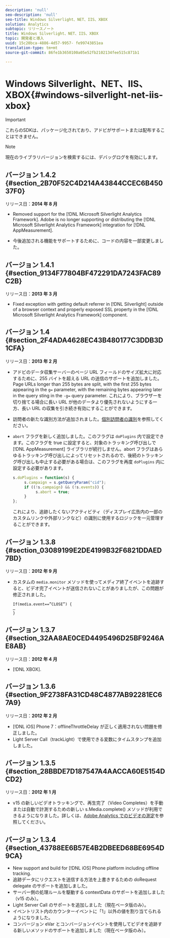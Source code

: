 ```yaml
---
description: 'null'
seo-description: 'null'
seo-title: Windows Silverlight、NET、IIS、XBOX
solution: Analytics
subtopic: リリースノート
title: Windows Silverlight、NET、IIS、XBOX
topic: 開発者と導入
uuid: 15c20bca-4886-4d57-9957- fe99743851ea
translation-type: tm+mt
source-git-commit: 86fe1b3650100a05e52fb2102134fee515c871b1

---
```



# Windows Silverlight、NET、IIS、XBOX{#windows-silverlight-net-iis-xbox}

>[!IMPORTANT]
>
>これらのSDKは、パッケージ化されており、アドビがサポートまたは配布することはできません。

>[!NOTE]
>
>現在のライブラリバージョンを検索するには、デバッグログを有効にします。

## バージョン 1.4.2 {#section_2B70F52C4D214A43844CCEC6B45037F0}

リリース日：**2014 年 8 月**

* Removed support for the [!DNL Microsoft Silverlight Analytics Framework]. Adobe is no longer supporting or distributing the [!DNL Microsoft Silverlight Analytics Framework] integration for [!DNL AppMeasurement].

* 今後追加される機能をサポートするために、コードの内容を一部変更しました。

## バージョン 1.4.1 {#section_9134F77804BF472291DA7243FAC89C2B}

リリース日：**2013 年 3 月**

* Fixed exception with getting default referrer in [!DNL Silverlight] outside of a browser context and properly exposed SSL property in the [!DNL Microsoft Silverlight Analytics Framework] component.

## バージョン 1.4 {#section_2F4ADA4628EC43B480177C3DDB3D1CFA}

リリース日：**2013 年 2 月**

* アドビのデータ収集サーバーのページ URL フィールドのサイズ拡大に対応するために、255 バイトを超える URL の送信のサポートを追加しました。Page URLs longer than 255 bytes are split, with the first 255 bytes appearing in the `g=` parameter, with the remaining bytes appearing later in the query sting in the `-g=` query parameter. これにより、ブラウザーを切り捨てる場合に長い URL が他のデータより優先されないようにする一方、長い URL の収集を引き続き有効にすることができます。

* 訪問者の新たな識別方法が追加されました。[個別訪問者の識別](https://marketing.adobe.com/resources/help/en_US/sc/implement/index.html?f=c_identifying_unique_visitors)を参照してください。
* `abort` フラグを新しく追加しました。このフラグは `doPlugins` 内で設定できます。このフラグを true に設定すると、対象のトラッキング呼び出しで [!DNL AppMeasurement] ライブラリが続行しません。abort フラグはあらゆるトラッキング呼び出しによってリセットされるので、後続のトラッキング呼び出しも中止する必要がある場合は、このフラグを再度 `doPlugins` 内に設定する必要があります。

   ```js
   s.doPlugins = function(s) { 
        s.campaign = s.getQueryParam("cid"); 
        if ((!s.campaign) && (!s.events)) { 
             s.abort = true; 
        } 
   };
   ```

   これにより、追跡したくないアクティビティ（ディスプレイ広告内の一部のカスタムリンクや外部リンクなど）の識別に使用するロジックを一元管理することができます。

## バージョン 1.3.8 {#section_03089199E2DE4199B32F6821DDAED7BD}

リリース日：**2012 年 9 月**

* カスタムの `media.monitor` メソッドを使ってメディア終了イベントを追跡すると、ビデオ完了イベントが送信されないことがありましたが、この問題が修正されました。

   ```
   If(media.event==”CLOSE”) { 
   … 
   } 
   ```

## バージョン 1.3.7 {#section_32AA8AE0CED4495496D25BF9246AE8AB}

リリース日：**2012 年 4 月**

*  [!DNL XBOX].

## バージョン 1.3.6 {#section_9F2738FA31CD48C4877AB92281EC67A9}

リリース日：**2012 年 2 月**

* [!DNL iOS] Phone 7：offlineThrottleDelay が正しく適用されない問題を修正しました。
* Light Server Call（trackLight）で使用できる変数にタイムスタンプを追加しました。

## バージョン 1.3.5 {#section_28BBDE7D187547A4AACCA60E5154DCD2}

リリース日：**2012 年 1 月**

* v15 の新しいビデオトラッキングで、再生完了（Video Completes）を手動または自動で計測するための新しい s.Media.complete() メソッドが利用できるようになりました。詳しくは、[Adobe Analytics でのビデオの測定](https://marketing.adobe.com/resources/help/en_US/sc/appmeasurement/video/index.html)を参照してください。

## バージョン 1.3.4 {#section_43788EE6B57E4B2DBEED68BE6954D9CA}

* New support and build for [!DNL iOS] Phone platform including offline tracking.
* 追跡データにリクエストを送信する方法を上書きするための doRequest delegate のサポートを追加しました。
* サーバー側の処理ルールを駆動する contextData のサポートを追加しました（v15 のみ）。
* Light Server Call のサポートを追加しました（現在ベータ版のみ）。
* イベントリスト内のカウンターイベントに「1」以外の値を割り当てられるようになりました。
* コンバージョン eVar とコンバージョンイベントを使用してビデオを追跡する新しいメソッドのサポートを追加しました（現在ベータ版のみ）。

